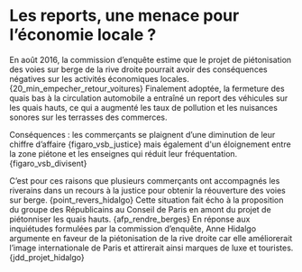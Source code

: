# Les reports, une menace pour l’économie locale ?

En août 2016, la commission d’enquête estime que le projet de piétonisation des voies sur berge de la rive droite pourrait avoir des conséquences négatives sur les activités économiques locales. {20_min_empecher_retour_voitures} Finalement adoptée, la fermeture des quais bas à la circulation automobile a entraîné un report des véhicules sur les quais hauts, ce qui a augmenté les taux de pollution et les nuisances sonores sur les terrasses des commerces.

Conséquences : les commerçants se plaignent d’une diminution de leur chiffre d’affaire {figaro_vsb_justice} mais également d'un éloignement entre la zone piétone et les enseignes qui réduit leur fréquentation. {figaro_vsb_divisent}

C’est pour ces raisons que plusieurs commerçants ont accompagnés les riverains dans un recours à la justice pour obtenir la réouverture des voies sur berge. {point_revers_hidalgo} Cette situation fait écho à la proposition du groupe des Républicains au Conseil de Paris en amont du projet de piétonniser les quais hauts. {afp_rendre_berges} En réponse aux inquiétudes formulées par la commission d’enquête, Anne Hidalgo argumente en faveur de la piétonisation de la rive droite car elle améliorerait l’image internationale de Paris et attirerait ainsi marques de luxe et touristes. {jdd_projet_hidalgo}
